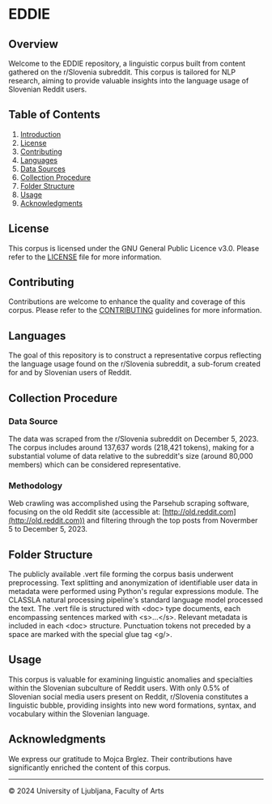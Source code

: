 # EDDIE

## Overview

Welcome to the EDDIE repository, a linguistic corpus built from content gathered on the r/Slovenia subreddit. This corpus is tailored for NLP research, aiming to provide valuable insights into the language usage of Slovenian Reddit users.

## Table of Contents

1. [Introduction](#overview)
2. [License](#license)
3. [Contributing](#contributing)
4. [Languages](#languages)
5. [Data Sources](#data-sources)
6. [Collection Procedure](#collection-procedure)
7. [Folder Structure](#folder-structure)
8. [Usage](#usage)
9. [Acknowledgments](#acknowledgments)

## License

This corpus is licensed under the GNU General Public Licence v3.0. Please refer to the [LICENSE](LICENSE.md) file for more information.

## Contributing

Contributions are welcome to enhance the quality and coverage of this corpus. Please refer to the [CONTRIBUTING](CONTRIBUTING.md) guidelines for more information.

## Languages

The goal of this repository is to construct a representative corpus reflecting the language usage found on the r/Slovenia subreddit, a sub-forum created for and by Slovenian users of Reddit.

## Collection Procedure

### Data Source

The data was scraped from the r/Slovenia subreddit on December 5, 2023. The corpus includes around 137,637 words (218,421 tokens), making for a substantial volume of data relative to the subreddit's size (around 80,000 members) which can be considered representative.

### Methodology

Web crawling was accomplished using the Parsehub scraping software, focusing on the old Reddit site (accessible at: [http://old.reddit.com](http://old.reddit.com)) and filtering through the top posts from Novermber 5 to December 5, 2023.

## Folder Structure

The publicly available .vert file forming the corpus basis underwent preprocessing. Text splitting and anonymization of identifiable user data in metadata were performed using Python's regular expressions module. The CLASSLA natural processing pipeline's standard language model processed the text. The .vert file is structured with \<doc> type documents, each encompassing sentences marked with \<s>...\</s>. Relevant metadata is included in each \<doc> structure. Punctuation tokens not preceded by a space are marked with the special glue tag \<g/>.

## Usage

This corpus is valuable for examining linguistic anomalies and specialties within the Slovenian subculture of Reddit users. With only 0.5% of Slovenian social media users present on Reddit, r/Slovenia constitutes a linguistic bubble, providing insights into new word formations, syntax, and vocabulary within the Slovenian language.

## Acknowledgments

We express our gratitude to Mojca Brglez. Their contributions have significantly enriched the content of this corpus.

---
© 2024 University of Ljubljana, Faculty of Arts